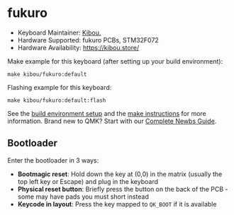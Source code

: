 # fukuro

* Keyboard Maintainer: [Kibou.](https://kibou.store/)  
* Hardware Supported: fukuro PCBs, STM32F072
* Hardware Availability: https://kibou.store/

Make example for this keyboard (after setting up your build environment):

    make kibou/fukuro:default

Flashing example for this keyboard:

    make kibou/fukuro:default:flash

See the [build environment setup](https://docs.qmk.fm/#/getting_started_build_tools) and the [make instructions](https://docs.qmk.fm/#/getting_started_make_guide) for more information. Brand new to QMK? Start with our [Complete Newbs Guide](https://docs.qmk.fm/#/newbs).

## Bootloader

Enter the bootloader in 3 ways:

* **Bootmagic reset**: Hold down the key at (0,0) in the matrix (usually the top left key or Escape) and plug in the keyboard
* **Physical reset button**: Briefly press the button on the back of the PCB - some may have pads you must short instead
* **Keycode in layout**: Press the key mapped to `QK_BOOT` if it is available
